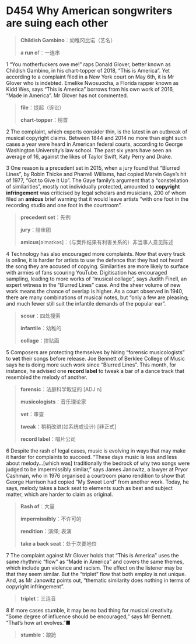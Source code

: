 # D454 Why American songwriters are suing each other
> **Childish Gambino**：幼稚冈比诺（艺名）
 > 
> **a run o**f：一连串
 > 

1 “You motherfuckers owe me!” raps Donald Glover, better known as Childish Gambino, in his chart-topper of 2018, “This is America”. Yet according to a complaint filed in a New York court on May 6th, it is Mr Glover who is indebted. Emelike Nwosuocha, a Florida rapper known as Kidd Wes, says “This is America” borrows from his own work of 2016, “Made in America”. Mr Glover has not commented.

> **file**：提起（诉讼）
>
> **chart-topper**：榜首
>

2 The complaint, which experts consider thin, is the latest in an outbreak of musical copyright claims. Between 1844 and 2014 no more than eight such cases a year were heard in American federal courts, according to George Washington University’s law school. The past six years have seen an average of 16, against the likes of Taylor Swift, Katy Perry and Drake.

3 One reason is a precedent set in 2015, when a jury found that “Blurred Lines”, by Robin Thicke and Pharrell Williams, had copied Marvin Gaye’s hit of 1977, “Got to Give it Up”. The Gaye family’s argument that a “constellation of similarities”, mostly not individually protected, amounted to **copyright infringement** was criticised by legal scholars and musicians, 200 of whom filed an **amicus** brief warning that it would leave artists “with one foot in the recording studio and one foot in the courtroom”.

> **precedent set**：先例
>
> **jury**：陪审团
>
> **amicus**[əˈmaɪkəs]：（与案件结果有利害关系的）非当事人意见陈述
>

4 Technology has also encouraged more complaints. Now that every track is online, it is harder for artists to use the defence that they had not heard the song they are accused of copying. Similarities are more likely to surface with armies of fans scouring YouTube. Digitisation has encouraged sampling, leading to more works of “musical collage”, says Judith Finell, an expert witness in the “Blurred Lines” case. And the sheer volume of new work means the chance of overlap is higher. As a court observed in 1940, there are many combinations of musical notes, but “only a few are pleasing; and much fewer still suit the infantile demands of the popular ear”.

> **scour**：四处搜索
>
> **infantile**：幼稚的
>
> **collage**：拼贴画
>

5 Composers are protecting themselves by hiring “forensic musicologists” to **vet** their songs before release. Joe Bennett of Berklee College of Music says he is doing more such work since “Blurred Lines”. This month, for instance, he advised one **record label** to tweak a bar of a dance track that resembled the melody of another.

> **forensic**：法庭科学取证的 [ADJ n]
>
> **musicologists**：音乐理论家
>
> **vet**：审查
>
> **tweak**：稍稍改进(如系统或设计) [非正式]
>
> **record label**：唱片公司
>

6 Despite the rash of legal cases, music is evolving in ways that may make it harder for complaints to succeed. “These days music is less and less about melody…[which was] traditionally the bedrock of why two songs were judged to be impermissibly similar,” says James Janowitz, a lawyer at Pryor Cashman, who in 1976 organised a courtroom piano rendition to show that George Harrison had copied “My Sweet Lord” from another work. Today, he says, melody takes a back seat to elements such as beat and subject matter, which are harder to claim as original.

> **Rash of**：大量
>
> **impermissibly**：不许可的
>
> **rendition**：演绎; 表演
>
> **take a back seat**：处于次要地位
>

7 The complaint against Mr Glover holds that “This is America” uses the same rhythmic “flow” as “Made in America” and covers the same themes, which include gun violence and racism. The effect on the listener may be that they seem similar. But the “triplet” flow that both employ is not unique. And, as Mr Janowitz points out, “thematic similarity does nothing in terms of copyright infringement”.

> **triplet**：三连音
>

8 If more cases stumble, it may be no bad thing for musical creativity. “Some degree of influence should be encouraged,” says Mr Bennett. “That’s how art evolves.”■

> **stumble**：踉跄
>

